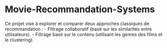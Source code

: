 # Movie-Recommandation-Systems
Ce projet vise à explorer et comparer deux approches classiques de recommandation :   - Filtrage collaboratif (basé sur les similarités entre utilisateurs).   - Filtrage basé sur le contenu (utilisant les genres des films et le clustering).

